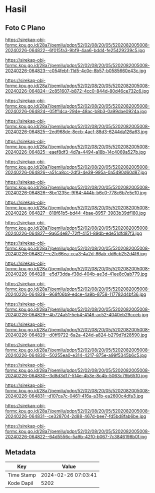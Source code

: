 # Hasil

## Foto C Plano

https://sirekap-obj-formc.kpu.go.id/28a7/pemilu/pdpr/52/02/08/20/05/5202082005008-20240226-064822--6f015fa3-9bf9-4aa6-bdd4-fe25429239c5.jpg

https://sirekap-obj-formc.kpu.go.id/28a7/pemilu/pdpr/52/02/08/20/05/5202082005008-20240226-064823--c054febf-11d5-4c0e-8b57-b0585660e43c.jpg

https://sirekap-obj-formc.kpu.go.id/28a7/pemilu/pdpr/52/02/08/20/05/5202082005008-20240226-064824--2c851607-b872-4cc0-844d-80d46ce732c6.jpg

https://sirekap-obj-formc.kpu.go.id/28a7/pemilu/pdpr/52/02/08/20/05/5202082005008-20240226-064824--05ff14ca-294e-48ac-b8b3-0a99dae0924a.jpg

https://sirekap-obj-formc.kpu.go.id/28a7/pemilu/pdpr/52/02/08/20/05/5202082005008-20240226-064825--2ed968de-8ecb-4acf-88d3-6244da126a63.jpg

https://sirekap-obj-formc.kpu.go.id/28a7/pemilu/pdpr/52/02/08/20/05/5202082005008-20240226-064825--eaef8df3-4d7a-4494-a18b-14c4069a527b.jpg

https://sirekap-obj-formc.kpu.go.id/28a7/pemilu/pdpr/52/02/08/20/05/5202082005008-20240226-064826--a51ca8cc-2df3-4e39-995a-0a5490d60d87.jpg

https://sirekap-obj-formc.kpu.go.id/28a7/pemilu/pdpr/52/02/08/20/05/5202082005008-20240226-064826--8bc1235e-9f64-444b-b6c0-778c6b7e5e10.jpg

https://sirekap-obj-formc.kpu.go.id/28a7/pemilu/pdpr/52/02/08/20/05/5202082005008-20240226-064827--818f61b5-bd44-4bae-8957-3983b39df180.jpg

https://sirekap-obj-formc.kpu.go.id/28a7/pemilu/pdpr/52/02/08/20/05/5202082005008-20240226-064827--9a654e87-72ff-4151-89db-ede51dfd87f3.jpg

https://sirekap-obj-formc.kpu.go.id/28a7/pemilu/pdpr/52/02/08/20/05/5202082005008-20240226-064827--c2fc66ea-cca3-4a2d-86ab-dd6cb252d4f6.jpg

https://sirekap-obj-formc.kpu.go.id/28a7/pemilu/pdpr/52/02/08/20/05/5202082005008-20240226-064828--e5d73dda-f38d-404b-ae3d-41ee8c0ab779.jpg

https://sirekap-obj-formc.kpu.go.id/28a7/pemilu/pdpr/52/02/08/20/05/5202082005008-20240226-064828--968f06b9-edce-4a9b-8758-117782d4bf36.jpg

https://sirekap-obj-formc.kpu.go.id/28a7/pemilu/pdpr/52/02/08/20/05/5202082005008-20240226-064829--4b724a51-5eb4-4146-ac52-4040eb29cceb.jpg

https://sirekap-obj-formc.kpu.go.id/28a7/pemilu/pdpr/52/02/08/20/05/5202082005008-20240226-064829--d0ff9722-6a2a-424d-a824-b279d7d28590.jpg

https://sirekap-obj-formc.kpu.go.id/28a7/pemilu/pdpr/52/02/08/20/05/5202082005008-20240226-064830--50255ea0-e314-4217-875e-a99f5345b6c5.jpg

https://sirekap-obj-formc.kpu.go.id/28a7/pemilu/pdpr/52/02/08/20/05/5202082005008-20240226-064830--3d8d3d17-514e-4b3e-8c4b-5063c79b6510.jpg

https://sirekap-obj-formc.kpu.go.id/28a7/pemilu/pdpr/52/02/08/20/05/5202082005008-20240226-064831--d107ca7c-0461-416a-a31b-ea2600c4dfa3.jpg

https://sirekap-obj-formc.kpu.go.id/28a7/pemilu/pdpr/52/02/08/20/05/5202082005008-20240226-064831--ce328704-2d88-467d-bee7-fd5bd8fab6be.jpg

https://sirekap-obj-formc.kpu.go.id/28a7/pemilu/pdpr/52/02/08/20/05/5202082005008-20240226-064822--64d5556c-5a9b-42f0-b067-7c3846198b0f.jpg


## Metadata

| Key        | Value               |
| ---------- | ------------------- |
| Time Stamp | 2024-02-26 07:03:41 |
| Kode Dapil | 5202                |



